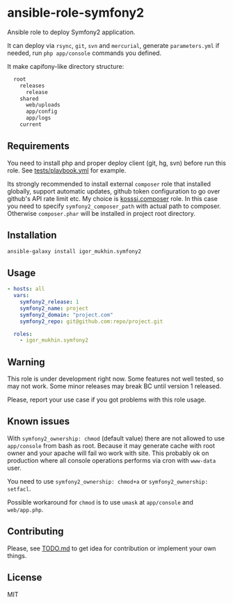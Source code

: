 ansible-role-symfony2
=====================

Ansible role to deploy Symfony2 application.

It can deploy via `rsync`, `git`, `svn` and `mercurial`, generate `parameters.yml` if needed, run `php app/console` commands you defined.

It make capifony-like directory structure:

```bash
  root
    releases
      release
    shared
      web/uploads
      app/config
      app/logs
    current
```

Requirements
------------

You need to install php and proper deploy client (git, hg, svn) before run this role. See [tests/playbook.yml](tests/playbook.yml) for example.

Its strongly recommended to install external `composer` role that installed globally, support automatic updates, github token configuration to go over github's API rate limit etc. My choice is [kosssi.composer](https://galaxy.ansible.com/list#/roles/1119) role. In this case you need to specify `symfony2_composer_path` with actual path to composer. Otherwise `composer.phar` will be installed in project root directory.

Installation
------------

```bash
ansible-galaxy install igor_mukhin.symfony2
```

Usage
-----

```yml
- hosts: all
  vars:
    symfony2_release: 1
    symfony2_name: project
    symfony2_domain: "project.com"
    symfony2_repo: git@github.com:repo/project.git

  roles:
    - igor_mukhin.symfony2
```

Warning
-------

This role is under development right now. Some features not well tested, so may not work. Some minor releases may break BC until version 1 released.

Please, report your use case if you got problems with this role usage.

Known issues
------------

With `symfony2_ownership: chmod` (default value) there are not allowed to use `app/console` from bash as root. Because it may generate cache with root owner and your apache will fail wo work with site. This probably ok on production where all console operations performs via cron with `www-data` user.

You need to use `symfony2_ownership: chmod+a` or `symfony2_ownership: setfacl`.

Possible workaround for `chmod` is to use `umask` at `app/console` and `web/app.php`.


Contributing
------------

Please, see [TODO.md](TODO.md) to get idea for contribution or implement your own things.

License
-------

MIT
